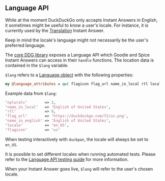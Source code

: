 ## Language API

While at the moment DuckDuckGo only accepts Instant Answers in English, it sometimes might be useful to know a user's locale. For instance, it is currently used by the [Translation](https://github.com/duckduckgo/zeroclickinfo-spice/blob/master/lib/DDG/Spice/Translate/FromTo.pm) Instant Answer.

Keep in mind the locale's language might not necessarily be the user's preferred language.

<!-- /summary -->

The [core DDG library](https://github.com/duckduckgo/duckduckgo) exposes a Language API which Goodie and Spice Instant Answers can access in their `handle` functions. The location data is contained in the `$lang` variable.

`$lang` refers to a [Language object](https://github.com/duckduckgo/duckduckgo/blob/master/lib/DDG/Language.pm) with the following properties:

```perl
my @language_attributes = qw( flagicon flag_url name_in_local rtl locale nplurals name_in_english);
```

Example data from `$lang`:

```perl
'nplurals'        => 2,
'name_in_local'   => 'English of United States',
'rtl'             => 0,
'flag_url'        => 'https://duckduckgo.com/f2/us.png',
'name_in_english' => 'English of United States',
'locale'          => 'en_US',
'flagicon'        => 'us'
```

When testing interactively with `duckpan`, the locale will always be set to `en_US`.

It is possible to set different locales when running automated tests. Please refer to the [Language API testing guide](https://github.com/duckduckgo/duckduckgo-documentation/blob/master/duckduckhack/testing/testing_language_api.md) for more information.

When your Instant Answer goes live, `$lang` will refer to the user's chosen locale.
